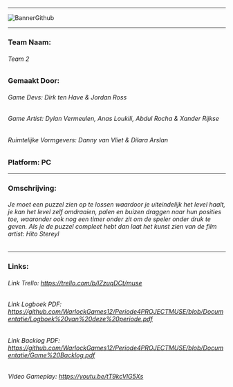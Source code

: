 -------------------------------------------------------------------------------------------------------------------------------------------------------------
![BannerGithub](https://user-images.githubusercontent.com/47526227/172595380-d5d1273f-4919-41d4-826a-604e924f3ff7.png)

-------------------------------------------------------------------------------------------------------------------------------------------------------------
### Team Naam: 
###### Team 2
### Gemaakt Door: 
######     Game Devs: Dirk ten Have & Jordan Ross
######     Game Artist: Dylan Vermeulen, Anas Loukili, Abdul Rocha & Xander Rijkse
######     Ruimtelijke Vormgevers: Danny van Vliet & Dilara Arslan
### Platform: PC
-------------------------------------------------------------------------------------------------------------------------------------------------------------
### Omschrijving:
###### Je moet een puzzel zien op te lossen waardoor je uiteindelijk het level haalt, je kan het level zelf omdraaien, palen en buizen draggen naar hun posities toe, waaronder ook nog een timer onder zit om de speler onder druk te geven. Als je de puzzel compleet hebt dan laat het kunst zien van de film artist: Hito Stereyl
-------------------------------------------------------------------------------------------------------------------------------------------------------------
### Links: 
###### Link Trello: https://trello.com/b/lZzuqDCt/muse
###### Link Logboek PDF: https://github.com/WarlockGames12/Periode4PROJECTMUSE/blob/Documentatie/Logboek%20van%20deze%20periode.pdf
######  Link Backlog PDF: https://github.com/WarlockGames12/Periode4PROJECTMUSE/blob/Documentatie/Game%20Backlog.pdf
###### Video Gameplay: https://youtu.be/tT9kcVlG5Xs

